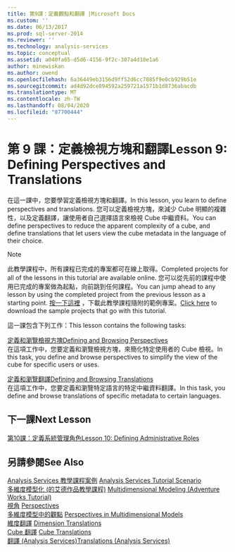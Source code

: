 ```yaml
---
title: 第9課：定義觀點和翻譯 |Microsoft Docs
ms.custom: ''
ms.date: 06/13/2017
ms.prod: sql-server-2014
ms.reviewer: ''
ms.technology: analysis-services
ms.topic: conceptual
ms.assetid: a040fa65-d5d6-4156-9f2c-307a4d18e1a6
author: minewiskan
ms.author: owend
ms.openlocfilehash: 6a36449eb3156d9ff52d6cc7085f9e0cb929b51e
ms.sourcegitcommit: ad4d92dce894592a259721a1571b1d8736abacdb
ms.translationtype: MT
ms.contentlocale: zh-TW
ms.lasthandoff: 08/04/2020
ms.locfileid: "87700444"
---
```

# <a name="lesson-9-defining-perspectives-and-translations"></a><span data-ttu-id="8d0b1-102">第 9 課：定義檢視方塊和翻譯</span><span class="sxs-lookup"><span data-stu-id="8d0b1-102">Lesson 9: Defining Perspectives and Translations</span></span>
  <span data-ttu-id="8d0b1-103">在這一課中，您要學習定義檢視方塊和翻譯。</span><span class="sxs-lookup"><span data-stu-id="8d0b1-103">In this lesson, you learn to define perspectives and translations.</span></span> <span data-ttu-id="8d0b1-104">您可以定義檢視方塊，來減少 Cube 明顯的複雜性，以及定義翻譯，讓使用者自己選擇語言來檢視 Cube 中繼資料。</span><span class="sxs-lookup"><span data-stu-id="8d0b1-104">You can define perspectives to reduce the apparent complexity of a cube, and define translations that let users view the cube metadata in the language of their choice.</span></span>  
  
> [!NOTE]  
>  <span data-ttu-id="8d0b1-105">此教學課程中，所有課程已完成的專案都可在線上取得。</span><span class="sxs-lookup"><span data-stu-id="8d0b1-105">Completed projects for all of the lessons in this tutorial are available online.</span></span> <span data-ttu-id="8d0b1-106">您可以從先前的課程中使用已完成的專案做為起點，向前跳到任何課程。</span><span class="sxs-lookup"><span data-stu-id="8d0b1-106">You can jump ahead to any lesson by using the completed project from the previous lesson as a starting point.</span></span> <span data-ttu-id="8d0b1-107">[按一下這裡](https://go.microsoft.com/fwlink/?LinkID=221866) ，下載此教學課程隨附的範例專案。</span><span class="sxs-lookup"><span data-stu-id="8d0b1-107">[Click here](https://go.microsoft.com/fwlink/?LinkID=221866) to download the sample projects that go with this tutorial.</span></span>  
  
 <span data-ttu-id="8d0b1-108">這一課包含下列工作：</span><span class="sxs-lookup"><span data-stu-id="8d0b1-108">This lesson contains the following tasks:</span></span>  
  
 [<span data-ttu-id="8d0b1-109">定義和瀏覽檢視方塊</span><span class="sxs-lookup"><span data-stu-id="8d0b1-109">Defining and Browsing Perspectives</span></span>](multidimensional-models-olap-logical-cube-objects/perspectives.md)  
 <span data-ttu-id="8d0b1-110">在這項工作中，您要定義和瀏覽檢視方塊，來簡化特定使用者的 Cube 檢視。</span><span class="sxs-lookup"><span data-stu-id="8d0b1-110">In this task, you define and browse perspectives to simplify the view of the cube for specific users or uses.</span></span>  
  
 [<span data-ttu-id="8d0b1-111">定義和瀏覽翻譯</span><span class="sxs-lookup"><span data-stu-id="8d0b1-111">Defining and Browsing Translations</span></span>](lesson-9-2-defining-and-browsing-translations.md)  
 <span data-ttu-id="8d0b1-112">在這項工作中，您要定義和瀏覽特定語言的特定中繼資料翻譯。</span><span class="sxs-lookup"><span data-stu-id="8d0b1-112">In this task, you define and browse translations of specific metadata to certain languages.</span></span>  
  
## <a name="next-lesson"></a><span data-ttu-id="8d0b1-113">下一課</span><span class="sxs-lookup"><span data-stu-id="8d0b1-113">Next Lesson</span></span>  
 [<span data-ttu-id="8d0b1-114">第10課：定義系統管理角色</span><span class="sxs-lookup"><span data-stu-id="8d0b1-114">Lesson 10: Defining Administrative Roles</span></span>](lesson-10-defining-administrative-roles.md)  
  
## <a name="see-also"></a><span data-ttu-id="8d0b1-115">另請參閱</span><span class="sxs-lookup"><span data-stu-id="8d0b1-115">See Also</span></span>  
 <span data-ttu-id="8d0b1-116">[Analysis Services 教學課程案例](analysis-services-tutorial-scenario.md) </span><span class="sxs-lookup"><span data-stu-id="8d0b1-116">[Analysis Services Tutorial Scenario](analysis-services-tutorial-scenario.md) </span></span>  
 <span data-ttu-id="8d0b1-117">[多維度模型化 &#40;的艾德作品教學課程&#41;](multidimensional-modeling-adventure-works-tutorial.md) </span><span class="sxs-lookup"><span data-stu-id="8d0b1-117">[Multidimensional Modeling &#40;Adventure Works Tutorial&#41;](multidimensional-modeling-adventure-works-tutorial.md) </span></span>  
 <span data-ttu-id="8d0b1-118">[視角](https://docs.microsoft.com/analysis-services/multidimensional-models-olap-logical-cube-objects/perspectives) </span><span class="sxs-lookup"><span data-stu-id="8d0b1-118">[Perspectives](https://docs.microsoft.com/analysis-services/multidimensional-models-olap-logical-cube-objects/perspectives) </span></span>  
 <span data-ttu-id="8d0b1-119">[多維度模型中的觀點](multidimensional-models/perspectives-in-multidimensional-models.md) </span><span class="sxs-lookup"><span data-stu-id="8d0b1-119">[Perspectives in Multidimensional Models](multidimensional-models/perspectives-in-multidimensional-models.md) </span></span>  
 <span data-ttu-id="8d0b1-120">[維度翻譯](multidimensional-models-olap-logical-dimension-objects/dimension-translations.md) </span><span class="sxs-lookup"><span data-stu-id="8d0b1-120">[Dimension Translations](multidimensional-models-olap-logical-dimension-objects/dimension-translations.md) </span></span>  
 <span data-ttu-id="8d0b1-121">[Cube 翻譯](multidimensional-models-olap-logical-cube-objects/cube-translations.md) </span><span class="sxs-lookup"><span data-stu-id="8d0b1-121">[Cube Translations](multidimensional-models-olap-logical-cube-objects/cube-translations.md) </span></span>  
 [<span data-ttu-id="8d0b1-122">翻譯 &#40;Analysis Services&#41;</span><span class="sxs-lookup"><span data-stu-id="8d0b1-122">Translations &#40;Analysis Services&#41;</span></span>](translations-analysis-services.md)  
  
  
